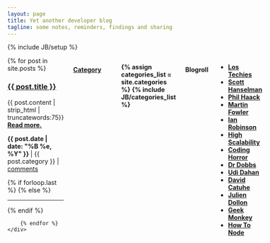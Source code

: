 ```yaml
---
layout: page
title: Yet another developer blog
tagline: some notes, reminders, findings and sharing
---
```

{% include JB/setup %}

<div class="row">
  <div class="nine columns">
    <div>
        {% for post in site.posts %}	
            <h3><a href="{{ post.url }}">{{ post.title }}</a></h3>
            <p>
                {{ post.content | strip_html | truncatewords:75}}
                <a href="{{ post.url }}"><strong>Read more.</strong></a><br/>
            </p>
            <p>
                <strong>
                    {{ post.date | date: "%B %e, %Y" }}
                </strong>
                | {{ post.category }}
                | <a href="http://thibaultlaurens.github.com{{ post.url }}/#disqus_thread" data-disqus-identifier="{{ post.url }}">comments</a>
            </p>
            {% if forloop.last %}
            {% else %}
                <hr>
            {% endif %}
            			
        {% endfor %}
    </div>
  </div>
  
  <div class="two columns offset-by-one">
              <a href="categories.html"><h4>Category</h4></a>
              <strong><ul>
                {% assign categories_list = site.categories %}
                {% include JB/categories_list %}
              </ul> </strong>
  </div>

  <div class="two columns offset-by-one">
              <h4>Blogroll</h4>
              <ul>
                  <strong><li><a target="_blank" title="Los Techies" href="http://lostechies.com/">Los Techies</a></li></strong>
                  <strong><li><a target="_blank" title="Scott Hanselman" href="http://www.hanselman.com/blog/">Scott Hanselman</a></li></strong>
                  <strong><li><a target="_blank" title="Haacked" href="http://haacked.com/">Phil Haack</a></li></strong>
                  <strong><li><a target="_blank" title="Martin Fowler" href="http://martinfowler.com">Martin Fowler</a></li></strong>
                  <strong><li><a target="_blank" title="Ian Robinson" href="http://iansrobinson.com">Ian Robinson</a></li></strong>
                  <strong><li><a target="_blank" title="High Scalability" href="http://highscalability.com/">High Scalability</a></li></strong>
                  <strong><li><a target="_blank" title="Coding Horror" href="http://www.codinghorror.com/blog/">Coding Horror</a></li></strong>
                  <strong><li><a target="_blank" title="Dr Dobbs" href="http://www.drdobbs.com/">Dr Dobbs</a></li></strong>
                  <strong><li><a target="_blank" title="Udi Dahan" href="http://www.udidahan.com/?blog=true">Udi Dahan</a></li></strong>
                  <strong><li><a target="_blank" title="David Catuhe" href="http://blogs.msdn.com/b/eternalcoding/">David Catuhe</a></li></strong>
                  <strong><li><a target="_blank" title="Julien Dollon" href="http://julien.dollon.net/">Julien Dollon</a></li></strong>
                  <strong><li><a target="_blank" title="Geek Monkey" href="http://geekmonkey.org/">Geek Monkey</a></li></strong>
                  <strong><li><a target="_blank" title="How To Node" href="http://howtonode.org/">How To Node</a></li></strong>
                  <!--<strong><li><a target="_blank" title="" href=""></a></li></strong>-->
              </ul>
  </div>

  

</div>

